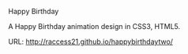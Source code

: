 Happy Birthday

A Happy Birthday animation design in CSS3, HTML5.

URL: http://raccess21.github.io/happybirthdaytwo/

